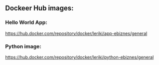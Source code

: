
## Dockeer Hub images:

### Hello World App:
https://hub.docker.com/repository/docker/leriki/app-ebiznes/general 

### Python image:
https://hub.docker.com/repository/docker/leriki/python-ebiznes/general